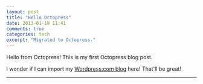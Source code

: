 ```yaml
---
layout: post
title: "Hello Octopress"
date: 2013-01-19 11:41
comments: true
categories: tech
excerpt: "Migrated to Octopress."
---
```


Hello from Octopress! This is my first Octopress blog post.

I wonder if I can import my [Wordpress.com blog](http://rishabhsrao.wordpress.com) here! That'll be great!

---
